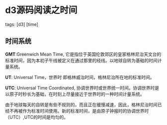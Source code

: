# d3源码阅读之时间
tags: [d3] [time]

## 时间系统
**GMT**:Greenwich Mean Time, 它是指位于英国伦敦郊区的皇家格林尼治天文台的标准时间，因为本初子午线被定义在通过那里的经线。以地球自转为基础的时间计量系统。

**UT**: Universal Time，世界时 即格林威治时间，格林尼治所在地的标准时间。

**UTC**: Universal Time Coordinated, 协调世界时或世界统一时间。协调世界时是以原子时秒长为基础，在时刻上尽量接近于世界时的一种时间计量系统。

由于地球每天的自转是有些不规则的，而且正在缓慢减速，因此，格林尼治时间已经不再被作为标准时间使用。新的标准时间，是由原子钟报时的协调世界时（UTC）,UTC的时间是均匀的。

[1]:http://bost.ocks.org/mike/ "d3作者博客"
